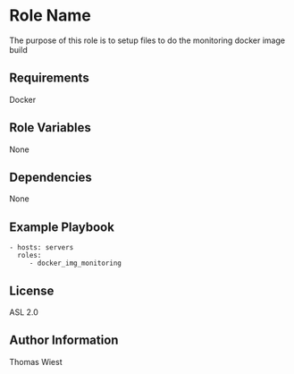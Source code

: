 Role Name
=========

The purpose of this role is to setup files to do the monitoring docker image build

Requirements
------------

Docker

Role Variables
--------------

None

Dependencies
------------

None

Example Playbook
----------------

    - hosts: servers
      roles:
         - docker_img_monitoring

License
-------

ASL 2.0

Author Information
------------------

Thomas Wiest
